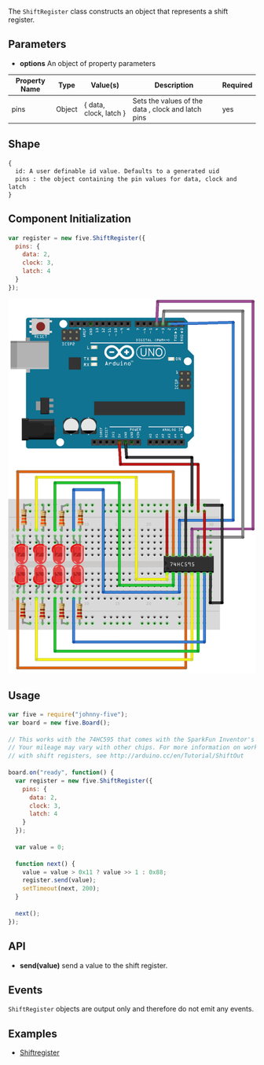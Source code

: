 The `ShiftRegister` class constructs an object that represents a shift register.

## Parameters

* **options** An object of property parameters
 <table>
  <thead>
    <tr>
      <th>Property Name</th>
      <th>Type</th>
      <th>Value(s)</th>
      <th>Description</th>
      <th>Required</th>
    </tr>
  </thead>
  <tbody>
    <tr>
      <td>pins</td>
      <td>Object</td>
      <td>
{ data, clock, latch }
</td>
     <td>
       Sets the values of the data , clock and latch pins
     </td>
      <td>
        yes
      </td>
    </tr>
  </tbody>
  </table>

## Shape

```
{
  id: A user definable id value. Defaults to a generated uid
  pins : the object containing the pin values for data, clock and latch 
}
```

## Component Initialization

```js
var register = new five.ShiftRegister({
  pins: {
    data: 2,
    clock: 3,
    latch: 4
  }
});
```

![Shift Register](https://github.com/rwaldron/johnny-five/raw/master/docs/breadboard/shift-register.png)

## Usage

```js
var five = require("johnny-five");
var board = new five.Board();

// This works with the 74HC595 that comes with the SparkFun Inventor's kit.
// Your mileage may vary with other chips. For more information on working
// with shift registers, see http://arduino.cc/en/Tutorial/ShiftOut

board.on("ready", function() {
  var register = new five.ShiftRegister({
    pins: {
      data: 2,
      clock: 3,
      latch: 4
    }
  });

  var value = 0;

  function next() {
    value = value > 0x11 ? value >> 1 : 0x88;
    register.send(value);
    setTimeout(next, 200);
  }

  next();
});
```

## API

- **send(value)** send a value to the shift register.

## Events

`ShiftRegister` objects are output only and therefore do not emit any events.


<!--remove-start-->

## Examples

* [Shiftregister](https://github.com/rwaldron/johnny-five/blob/master/docs/shiftregister.md)

<!--remove-end-->